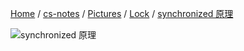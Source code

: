 [Home](https://mengxianbin.github.io) /
[cs-notes](https://mengxianbin.github.io/cs-notes/site) /
[Pictures](https://mengxianbin.github.io/cs-notes/site/Pictures) /
[Lock](https://mengxianbin.github.io/cs-notes/site/Pictures/Lock) /
[synchronized 原理](https://mengxianbin.github.io/cs-notes/site/Pictures/Lock/synchronized%20%E5%8E%9F%E7%90%86)

![synchronized 原理](https://mengxianbin.github.io/cs-notes/./Pictures/Lock/synchronized%20%E5%8E%9F%E7%90%86.jpeg)